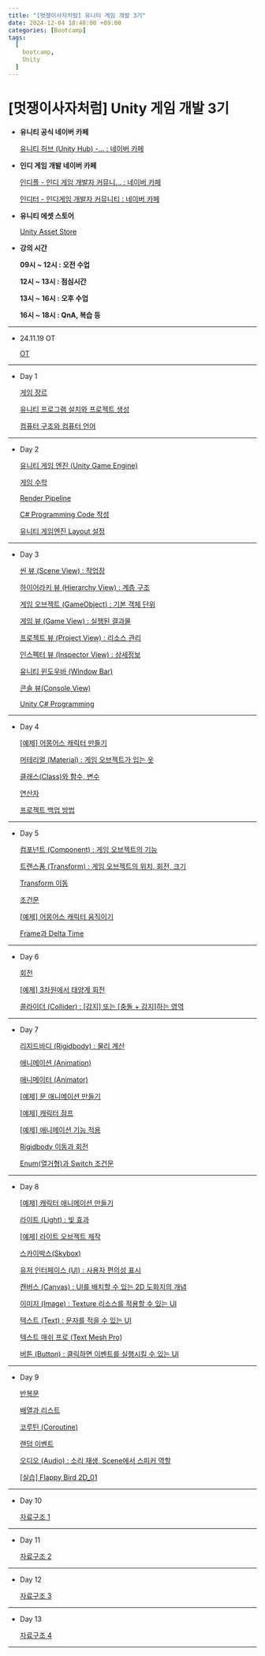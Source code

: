 ```yaml
---
title: "[멋쟁이사자처럼] 유니티 게임 개발 3기"
date: 2024-12-04 18:48:00 +09:00
categories: [Bootcamp]
tags:
  [
    bootcamp,
    Unity
  ]
---
```



# [멋쟁이사자처럼] Unity 게임 개발 3기

- **유니티 공식 네이버 카페**
    
    [유니티 허브 (Unity Hub) -... : 네이버 카페](https://cafe.naver.com/unityhub)
    
- **인디 게임 개발 네이버 카페**
    
    [인디플 - 인디 게임 개발자  커뮤니... : 네이버 카페](https://cafe.naver.com/indiplus)
    
    [인디터 - 인디게임 개발자 커뮤니티 : 네이버 카페](https://cafe.naver.com/indiedev)
    
- **유니티 에셋 스토어**
    
    [Unity Asset Store](https://assetstore.unity.com/ko-KR)
    
- **강의 시간**
    
    **09시 ~ 12시 : 오전 수업**
    
    **12시 ~ 13시 : 점심시간**
    
    **13시 ~ 16시 : 오후 수업**
    
    **16시 ~ 18시 : QnA, 복습 등**
    

---

- 24.11.19 OT
    
    [OT](https://water-gourd-184.notion.site/OT-1527e4004de180be9f73d7dd0ae19813)
    

---

- Day 1
    
    [게임 장르](https://water-gourd-184.notion.site/1437e4004de180fb95bde96d0a207a37)
    
    [유니티 프로그램 설치와 프로젝트 생성](https://water-gourd-184.notion.site/1437e4004de180528c65d826f5a84422)
    
    [컴퓨터 구조와 컴퓨터 언어](https://water-gourd-184.notion.site/1437e4004de180c2aa33cc81adb72ab6)
    

---

- Day 2
    
    [유니티 게임 엔진 (Unity Game Engine)](https://www.notion.so/Unity-Game-Engine-1437e4004de180559f04deffe0103321?pvs=21)
    
    [게임 수학](https://www.notion.so/1437e4004de180508a42d61b74d1e2c9?pvs=21)
    
    [Render Pipeline](https://www.notion.so/Render-Pipeline-1437e4004de1808f820ccfa529880b0d?pvs=21)
    
    [C# Programming Code 작성](https://www.notion.so/C-Programming-Code-1447e4004de1802aba2fedc50499d160?pvs=21)
    
    [유니티 게임엔진 Layout 설정](https://www.notion.so/Layout-1447e4004de1804998c6d958d96fe086?pvs=21)
    

---

- Day 3
    
    [씬 뷰 (Scene View) : 작업장](https://www.notion.so/Scene-View-1447e4004de18088836ce9652b400e99?pvs=21)
    
    [하이어라키 뷰 (Hierarchy View) : 계층 구조](https://www.notion.so/Hierarchy-View-1447e4004de180f48253c7135aaa187a?pvs=21)
    
    [게임 오브젝트 (GameObject) : 기본 객체 단위](https://www.notion.so/GameObject-1447e4004de18072ad08d751e29694f7?pvs=21)
    
    [게임 뷰 (Game View) : 실행된 결과물](https://www.notion.so/Game-View-1447e4004de180b68cb9dec1d52972a9?pvs=21)
    
    [프로젝트 뷰 (Project View) : 리소스 관리](https://www.notion.so/Project-View-1447e4004de180388d39ee6b6ccd67ce?pvs=21)
    
    [인스펙터 뷰 (Inspector View) : 상세정보](https://www.notion.so/Inspector-View-1447e4004de180e6b2fbc1532bec238c?pvs=21)
    
    [유니티 윈도우바 (Window Bar)](https://www.notion.so/Window-Bar-1447e4004de180ce8bd4ee43f30efddf?pvs=21)
    
    [콘솔 뷰(Console View)](https://www.notion.so/Console-View-1447e4004de180aa9cf1c8580f42b009?pvs=21)
    
    [Unity C# Programming](https://www.notion.so/Unity-C-Programming-1447e4004de1803f88f2c22c20953f7b?pvs=21)
    

---

- Day 4
    
    [[예제] 어몽어스 캐릭터 만들기](https://www.notion.so/1447e4004de180d78026ffbb7002f030?pvs=21)
    
    [머테리얼 (Material) : 게임 오브젝트가 입는 옷](https://www.notion.so/Material-1457e4004de180a9b0ede5e6e5ca9a00?pvs=21)
    
    [클래스(Class)와 함수, 변수](https://www.notion.so/Class-1457e4004de180199604d852777b5219?pvs=21)
    
    [연산자](https://www.notion.so/1447e4004de18089ac0fc0d9463ece42?pvs=21)
    
    [프로젝트 백업 방법 ](https://www.notion.so/1497e4004de1803f8711db0eda3ee5bb?pvs=21)
    

---

- Day 5
    
    [컴포넌트 (Component) : 게임 오브젝트의 기능](https://www.notion.so/Component-1457e4004de18004be60c46164f31fc3?pvs=21)
    
    [트랜스폼 (Transform) : 게임 오브젝트의 위치, 회전, 크기](https://www.notion.so/Transform-1457e4004de180b7b225dcf591471924?pvs=21)
    
    [Transform 이동](https://www.notion.so/Transform-1457e4004de180619d54c1cd4ecc9b57?pvs=21)
    
    [조건문](https://www.notion.so/1457e4004de180e38c2bf6f94a151256?pvs=21)
    
    [[예제] 어몽어스 캐릭터 움직이기](https://www.notion.so/1457e4004de1805897e3e8062f366abc?pvs=21)
    
    [Frame과 Delta Time](https://www.notion.so/Frame-Delta-Time-1457e4004de1806daac4f3751e9105d6?pvs=21)
    

---

- Day 6
    
    [회전](https://www.notion.so/1457e4004de18000acd7e0dd28806806?pvs=21)
    
    [[예제] 3차원에서 태양계 회전](https://www.notion.so/3-1467e4004de180728698d72fecfce20d?pvs=21)
    
    [콜라이더 (Collider) : [감지] 또는 [충돌 + 감지]하는 영역](https://www.notion.so/Collider-1467e4004de1801793bad252a70aaf83?pvs=21)
    

---

- Day 7
    
    [리지드바디 (Rigidbody) : 물리 계산](https://www.notion.so/Rigidbody-1467e4004de1804bb426f7099b8c4761?pvs=21)
    
    [애니메이션 (Animation)](https://www.notion.so/Animation-1497e4004de180f0b9c6c50d05178ca4?pvs=21)
    
    [애니메이터 (Animator)](https://www.notion.so/Animator-1467e4004de180a1b115ea39d21b82e3?pvs=21)
    
    [[예제] 문 애니메이션 만들기](https://www.notion.so/1467e4004de180bd80e3ecad989dda2e?pvs=21)
    
    [[예제] 캐릭터 점프](https://www.notion.so/14c7e4004de180ffa953f79ebffb7c29?pvs=21)
    
    [[예제] 애니메이션 기능 적용](https://www.notion.so/1467e4004de1803d88c0cb2af45a9874?pvs=21)
    
    [Rigidbody 이동과 회전](https://www.notion.so/Rigidbody-14a7e4004de180c1bae0fcbafe677ad8?pvs=21)
    
    [Enum(열거형)과 Switch 조건문](https://www.notion.so/Enum-Switch-1467e4004de180fc9e5ae9006f68b7b4?pvs=21)
    

---

- Day 8
    
    [[예제] 캐릭터 애니메이션 만들기](https://www.notion.so/1497e4004de18087aff7e37952eb2f5f?pvs=21)
    
    [라이트 (Light) : 빛 효과](https://www.notion.so/Light-14a7e4004de1802db4d3d9ec8d268497?pvs=21)
    
    [[예제] 라이트 오브젝트 제작](https://www.notion.so/14a7e4004de180e19ac9e8a9235f6b0c?pvs=21)
    
    [스카이박스(Skybox)](https://www.notion.so/Skybox-14a7e4004de180cb9924eb32c5a1c317?pvs=21)
    
    [유저 인터페이스 (UI) : 사용자 편의성 표시](https://www.notion.so/UI-14c7e4004de1808c88bbe088c1beb151?pvs=21)
    
    [캔버스 (Canvas) : UI를 배치할 수 있는 2D 도화지의 개념](https://www.notion.so/Canvas-UI-2D-14c7e4004de18028b7c0f5ed472d3d8d?pvs=21)
    
    [이미지 (Image) : Texture 리소스를 적용할 수 있는 UI](https://www.notion.so/Image-Texture-UI-14c7e4004de18001a681d8dbe21c5024?pvs=21)
    
    [텍스트 (Text) : 문자를 적을 수 있는 UI](https://www.notion.so/Text-UI-14c7e4004de1806b9986f7c408ea70eb?pvs=21)
    
    [텍스트 매쉬 프로 (Text Mesh Pro)](https://www.notion.so/Text-Mesh-Pro-14c7e4004de1805a92bee7f254b0dd35?pvs=21)
    
    [버튼 (Button) : 클릭하면 이벤트를 실행시킬 수 있는 UI](https://www.notion.so/Button-UI-14c7e4004de180d18a35c2227c2b4248?pvs=21)
    

---

- Day 9
    
    [반복문](https://www.notion.so/14c7e4004de18078a52ae04875ae825c?pvs=21)
    
    [배열과 리스트](https://www.notion.so/14c7e4004de180a3ada4c3deb83f6d4f?pvs=21)
    
    [코루틴 (Coroutine)](https://www.notion.so/Coroutine-14d7e4004de180ea9de7df46f463a37b?pvs=21)
    
    [랜덤 이벤트](https://www.notion.so/14d7e4004de180499076fb91d4915a57?pvs=21)
    
    [오디오 (Audio) : 소리 재생, Scene에서 스피커 역할](https://www.notion.so/Audio-Scene-14c7e4004de180608429ff2df2a08156?pvs=21)
    
    [[실습] Flappy Bird 2D_01](https://www.notion.so/Flappy-Bird-2D_01-14c7e4004de180f7aa61f2d7dab8116c?pvs=21)
    

---

- Day 10
    
    [자료구조  1](https://www.notion.so/1-1507e4004de180978a50e6934343be5d?pvs=21)
    

---

- Day 11
    
    [자료구조 2](https://www.notion.so/2-1507e4004de1808d9b31f719a2ab54d6?pvs=21)
    

---

- Day 12
    
    [자료구조 3](https://www.notion.so/3-1517e4004de180ce921de866d7d5a54d?pvs=21)
    

---

- Day 13
    
    [자료구조 4](https://www.notion.so/4-1527e4004de18071975dd8714d7ed4f7?pvs=21)
    

---